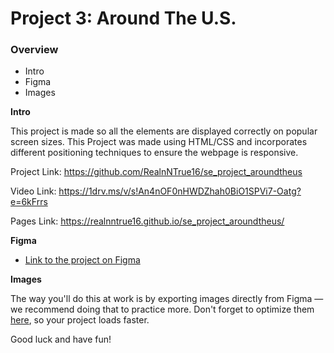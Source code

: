 # Project 3: Around The U.S.

### Overview

- Intro
- Figma
- Images

**Intro**

This project is made so all the elements are displayed correctly on popular screen sizes.
This Project was made using HTML/CSS and incorporates different positioning techniques to ensure the webpage is responsive.

Project Link:
https://github.com/RealnNTrue16/se_project_aroundtheus

Video Link:
https://1drv.ms/v/s!An4nOF0nHWDZhah0BiO1SPVi7-Oatg?e=6kFrrs

Pages Link:
https://realnntrue16.github.io/se_project_aroundtheus/

**Figma**

- [Link to the project on Figma](https://www.figma.com/file/ii4xxsJ0ghevUOcssTlHZv/Sprint-3%3A-Around-the-US?node-id=0%3A1)

**Images**

The way you'll do this at work is by exporting images directly from Figma — we recommend doing that to practice more. Don't forget to optimize them [here](https://tinypng.com/), so your project loads faster.

Good luck and have fun!

